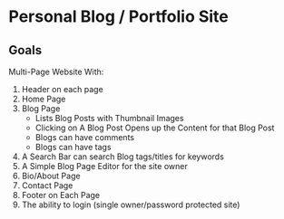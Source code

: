 # Personal Blog / Portfolio Site
## Goals
Multi-Page Website With:
1. Header on each page
2. Home Page
3. Blog Page
    * Lists Blog Posts with Thumbnail Images
    * Clicking on A Blog Post Opens up the Content for that Blog Post
    * Blogs can have comments 
    * Blogs can have tags
8. A Search Bar can search Blog tags/titles for keywords
9. A Simple Blog Page Editor for the site owner
10. Bio/About Page
11. Contact Page
12. Footer on Each Page
13. The ability to login (single owner/password protected site)
